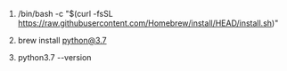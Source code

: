 1) /bin/bash -c "$(curl -fsSL https://raw.githubusercontent.com/Homebrew/install/HEAD/install.sh)"

2) brew install python@3.7

3) python3.7 --version

